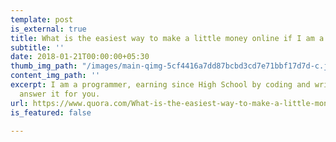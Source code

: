```yaml
---
template: post
is_external: true
title: What is the easiest way to make a little money online if I am a programmer?
subtitle: ''
date: 2018-01-21T00:00:00+05:30
thumb_img_path: "/images/main-qimg-5cf4416a7dd87bcbd3cd7e71bbf17d7d-c.jpeg"
content_img_path: ''
excerpt: I am a programmer, earning since High School by coding and writing, let me
  answer it for you.
url: https://www.quora.com/What-is-the-easiest-way-to-make-a-little-money-online-if-I-am-a-programmer/answer/Arpit-Goyal-14
is_featured: false

---
```

